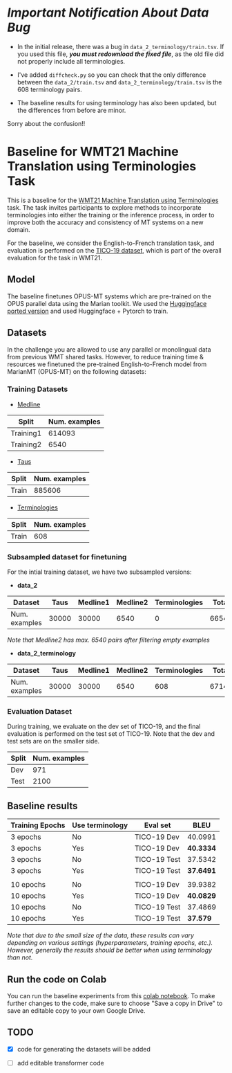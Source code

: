 # *Important Notification About Data Bug* #

* In the initial release, there was a bug in <code>data_2_terminology/train.tsv</code>. If you used this file, ***you must redownload the fixed file***, as the old file did not properly include all terminologies.

* I've added <code>diffcheck.py</code> so you can check that the only difference between the <code>data_2/train.tsv</code> and <code>data_2_terminology/train.tsv</code> is the 608 terminology pairs.

* The baseline results for using terminology has also been updated, but the differences from before are minor.

Sorry about the confusion!!

# Baseline for WMT21 Machine Translation using Terminologies Task

This is a baseline for the [WMT21 Machine Translation using Terminologies](http://www.statmt.org/wmt21/terminology-task.html) task. The task invites participants to explore methods to incorporate terminologies into either the training or the inference process, in order to improve both the accuracy and consistency of MT systems on a new domain. 

For the baseline, we consider the English-to-French translation task, and evaluation is performed on the [TICO-19 dataset](https://tico-19.github.io/), which is part of the overall evaluation for the task in WMT21.

## Model

The baseline finetunes OPUS-MT systems which are pre-trained on the OPUS parallel data using the Marian toolkit. We used the [Huggingface ported version](https://huggingface.co/Helsinki-NLP/opus-mt-en-fr) and used Huggingface + Pytorch to train.

## Datasets

In the challenge you are allowed to use any parallel or monolingual data from previous WMT shared tasks. However, to reduce training time & resources we finetuned the pre-trained English-to-French model from MarianMT (OPUS-MT) on the following datasets:

### Training Datasets

* [Medline](https://github.com/biomedical-translation-corpora/corpora)

 | Split  | Num. examples |
 | ----------- | ----------- |
 | Training1  | 614093 |
 | Training2  | 6540 |
  
* [Taus](https://md.taus.net/corona)

 | Split  | Num. examples |
 | ----------- | ----------- |
 | Train  | 885606 |
  
* [Terminologies](http://data.statmt.org/wmt21/terminology-task/)
 
 | Split  | Num. examples |
 | ----------- | ----------- |
 | Train  | 608 |

### Subsampled dataset for finetuning
For the intial training dataset, we have two subsampled versions:
* **data_2**

| Dataset  | Taus | Medline1 | Medline2 | Terminologies | Total |
| ----------- | ----------- | ----------- | ----------- | ----------- | ----------- |
| Num. examples  | 30000 | 30000 | 6540 | 0 | 66540 |

*Note that Medline2 has max. 6540 pairs after filtering empty examples*

* **data_2_terminology**

| Dataset  | Taus | Medline1 | Medline2 | Terminologies | Total |
| ----------- | ----------- | ----------- | ----------- | ----------- | ----------- |
| Num. examples  | 30000 | 30000 | 6540 | 608 | 67148 |

### Evaluation Dataset

During training, we evaluate on the dev set of TICO-19, and the final evaluation is performed on the test set of TICO-19. Note that the dev and test sets are on the smaller side.

| Split  | Num. examples |
| ----------- | ----------- |
| Dev  | 971 |
| Test  | 2100 |


## Baseline results

| Training Epochs  | Use terminology | Eval set | BLEU |
| ------------- | ------------- | ------------- | ------------- |
| 3 epochs  | No  | TICO-19 Dev  | 40.0991  |
| 3 epochs  | Yes  | TICO-19 Dev  | **40.3334**  |
| 3 epochs  | No  | TICO-19 Test  | 37.5342  |
| 3 epochs  | Yes  | TICO-19 Test  | **37.6491**  |
||||
| 10 epochs  | No  | TICO-19 Dev  | 39.9382  |
| 10 epochs  | Yes  | TICO-19 Dev  | **40.0829**  |
| 10 epochs  | No  | TICO-19 Test  | 37.4869  |
| 10 epochs  | Yes  | TICO-19 Test  | **37.579**  |

*Note that due to the small size of the data, these results can vary depending on various settings (hyperparameters, training epochs, etc.). However, generally the results should be better when using terminology than not.*

## Run the code on Colab 

You can run the baseline experiments from this [colab notebook](https://colab.research.google.com/drive/1udhccAi9VTYnl6ZcfkaDLX8YaXV4v4Q1?usp=sharing). To make further changes to the code, make sure to choose "Save a copy in Drive" to save an editable copy to your own Google Drive.

## TODO

- [x] code for generating the datasets will be added
- [ ] add editable transformer code

